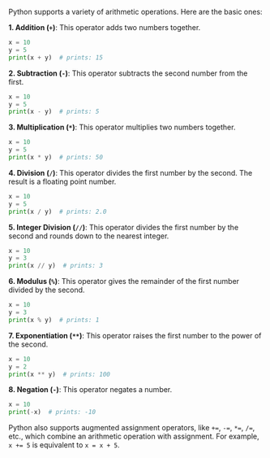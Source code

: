 Python supports a variety of arithmetic operations. Here are the basic ones:

**1. Addition (`+`)**: This operator adds two numbers together.

```python
x = 10
y = 5
print(x + y)  # prints: 15
```

**2. Subtraction (`-`)**: This operator subtracts the second number from the first.

```python
x = 10
y = 5
print(x - y)  # prints: 5
```

**3. Multiplication (`*`)**: This operator multiplies two numbers together.

```python
x = 10
y = 5
print(x * y)  # prints: 50
```

**4. Division (`/`)**: This operator divides the first number by the second. The result is a floating point number.

```python
x = 10
y = 5
print(x / y)  # prints: 2.0
```

**5. Integer Division (`//`)**: This operator divides the first number by the second and rounds down to the nearest integer.

```python
x = 10
y = 3
print(x // y)  # prints: 3
```

**6. Modulus (`%`)**: This operator gives the remainder of the first number divided by the second.

```python
x = 10
y = 3
print(x % y)  # prints: 1
```

**7. Exponentiation (`**`)**: This operator raises the first number to the power of the second.

```python
x = 10
y = 2
print(x ** y)  # prints: 100
```

**8. Negation (`-`)**: This operator negates a number.

```python
x = 10
print(-x)  # prints: -10
```

Python also supports augmented assignment operators, like `+=`, `-=`, `*=`, `/=`, etc., which combine an arithmetic operation with assignment. For example, `x += 5` is equivalent to `x = x + 5`.